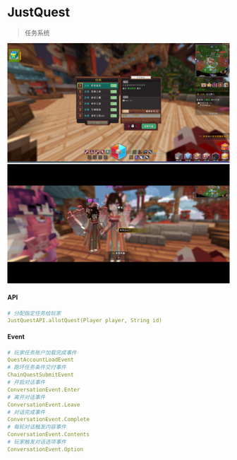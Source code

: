 # JustQuest

> 任务系统

![img](./.img/0.png)
![img](./.img/1.png)

#### API
```yaml
# 分配指定任务给玩家
JustQuestAPI.allotQuest(Player player, String id)
```

#### Event
```yaml
# 玩家任务账户加载完成事件
QuestAccountLoadEvent
# 跑环任务条件交付事件
ChainQuestSubmitEvent
# 开启对话事件
ConversationEvent.Enter
# 离开对话事件
ConversationEvent.Leave
# 对话完成事件
ConversationEvent.Complete
# 每轮对话触发内容事件
ConversationEvent.Contents
# 玩家触发对话选项事件
ConversationEvent.Option
```